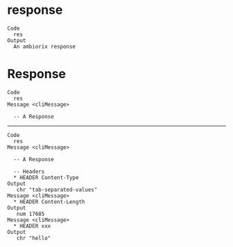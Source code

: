 # response

    Code
      res
    Output
      An ambiorix response

# Response

    Code
      res
    Message <cliMessage>
      
      -- A Response 

---

    Code
      res
    Message <cliMessage>
      
      -- A Response 
      
      -- Headers 
      * HEADER Content-Type
    Output
       chr "tab-separated-values"
    Message <cliMessage>
      * HEADER Content-Length
    Output
       num 17685
    Message <cliMessage>
      * HEADER xxx
    Output
       chr "hello"


